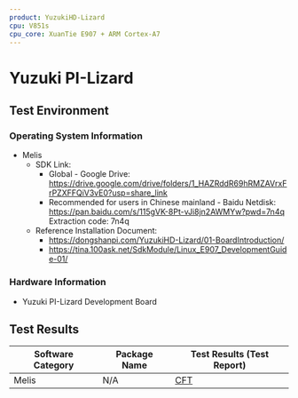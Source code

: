 ```yaml
---
product: YuzukiHD-Lizard
cpu: V851s
cpu_core: XuanTie E907 + ARM Cortex-A7
---
```


# Yuzuki PI-Lizard

## Test Environment

### Operating System Information

- Melis
    - SDK Link:
        - Global - Google Drive: https://drive.google.com/drive/folders/1_HAZRddR69hRMZAVrxFrPZXFFQiV3vE0?usp=share_link
        - Recommended for users in Chinese mainland - Baidu Netdisk: https://pan.baidu.com/s/115gVK-8Pt-vJi8jn2AWMYw?pwd=7n4q Extraction code: 7n4q
    - Reference Installation Document:
        - https://dongshanpi.com/YuzukiHD-Lizard/01-BoardIntroduction/
        - https://tina.100ask.net/SdkModule/Linux_E907_DevelopmentGuide-01/

### Hardware Information

- Yuzuki PI-Lizard Development Board

## Test Results

| Software Category | Package Name | Test Results (Test Report) |
|-------------------|--------------|----------------------------|
| Melis             | N/A          | [CFT][Melis]               |

[Melis]: ./Melis/README.md
